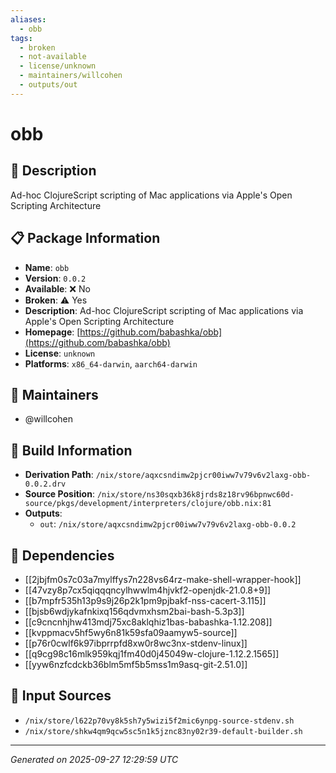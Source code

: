 ```yaml
---
aliases:
  - obb
tags:
  - broken
  - not-available
  - license/unknown
  - maintainers/willcohen
  - outputs/out
---
```


# obb

## 📝 Description

Ad-hoc ClojureScript scripting of Mac applications via Apple's Open Scripting Architecture

## 📋 Package Information

- **Name**: `obb`
- **Version**: `0.0.2`
- **Available**: ❌ No
- **Broken**: ⚠️ Yes
- **Description**: Ad-hoc ClojureScript scripting of Mac applications via Apple's Open Scripting Architecture
- **Homepage**: [https://github.com/babashka/obb](https://github.com/babashka/obb)
- **License**: `unknown`
- **Platforms**: `x86_64-darwin`, `aarch64-darwin`
## 👥 Maintainers

- @willcohen


## 🔧 Build Information

- **Derivation Path**: `/nix/store/aqxcsndimw2pjcr00iww7v79v6v2laxg-obb-0.0.2.drv`
- **Source Position**: `/nix/store/ns30sqxb36k8jrds8z18rv96bpnwc60d-source/pkgs/development/interpreters/clojure/obb.nix:81`
- **Outputs**:
  - `out`:  `/nix/store/aqxcsndimw2pjcr00iww7v79v6v2laxg-obb-0.0.2`

## 🔗 Dependencies

- [[2jbjfm0s7c03a7mylffys7n228vs64rz-make-shell-wrapper-hook]]
- [[47vzy8p7cx5qiqqqncylhwwlm4hjvkf2-openjdk-21.0.8+9]]
- [[b7mpfr535h13p9s9j26p2k1pm9pjbakf-nss-cacert-3.115]]
- [[bjsb6wdjykafnkixq156qdvmxhsm2bai-bash-5.3p3]]
- [[c9cncnhjhw413mdj75xc8aklqhiz1bas-babashka-1.12.208]]
- [[kvppmacv5hf5wy6n81k59sfa09aamyw5-source]]
- [[p76r0cwlf6k97ibprrpfd8xw0r8wc3nx-stdenv-linux]]
- [[q9cg98c16mlk959kqj1fm40d0j45049w-clojure-1.12.2.1565]]
- [[yyw6nzfcdckb36blm5mf5b5mss1m9asq-git-2.51.0]]

## 📁 Input Sources

- `/nix/store/l622p70vy8k5sh7y5wizi5f2mic6ynpg-source-stdenv.sh`
- `/nix/store/shkw4qm9qcw5sc5n1k5jznc83ny02r39-default-builder.sh`

---
*Generated on 2025-09-27 12:29:59 UTC*
